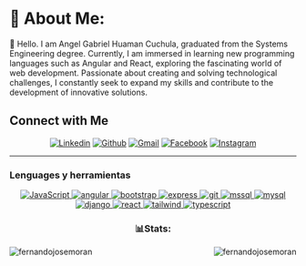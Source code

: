 # 💫 About Me:
🚀 Hello. I am Angel Gabriel Huaman Cuchula, graduated from the Systems Engineering degree. Currently, I am immersed in learning new programming languages ​​such as Angular and React, exploring the fascinating world of web development. Passionate about creating and solving technological challenges, I constantly seek to expand my skills and contribute to the development of innovative solutions.

## Connect with Me


<p align="center">
  <a href="https://www.linkedin.com/in/angel-gabriel-huaman-c-51511614a/"><img alt="Linkedin" title="Angel Gabriel Linkedin" src="https://img.shields.io/badge/LinkedIn-0077B5?style=for-the-badge&logo=linkedin&logoColor=white"></a>
  <a href="https://github.com/GaRIEN"><img alt="Github" title="Angel Gabriel Github" src="https://img.shields.io/badge/GitHub-100000?style=for-the-badge&logo=github&logoColor=white"></a>
   <a href="mailto:gabrielhuaman683@gmail.com"><img alt="Gmail" title="Angel Gabriel Gmail" src="https://img.shields.io/badge/Gmail-D14836?style=for-the-badge&logo=gmail&logoColor=white"></a>
  <a href="https://www.facebook.com/gabriel.huaman.718"><img alt="Facebook" title="Angel Gabriel FB" src="https://img.shields.io/badge/Facebook-1877F2?style=for-the-badge&logo=facebook&logoColor=white"></a>
  <a href="https://www.instagram.com/gabrielhuaman683/"><img alt="Instagram" title="Angel Gabriel Instagram" src="https://img.shields.io/badge/Instagram-E4405F?style=for-the-badge&logo=instagram&logoColor=white"></a>
 </p>
<hr>
<h3>Lenguages y herramientas</h3>

<div align="center"> 
  <a href="https://developer.mozilla.org/en-US/docs/Web/JavaScript" target="_blank">
    <img src="https://img.shields.io/badge/JavaScript-F7DF1E?style=for-the-badge&logo=javascript&logoColor=black" alt="JavaScript"/>
  </a>
  <a href="https://angular.io" target="_blank">
    <img src="https://img.shields.io/badge/Angular-DD0031?style=for-the-badge&logo=angular&logoColor=white" alt="angular"/>
  </a>
  <a href="https://getbootstrap.com" target="_blank">
    <img src="https://img.shields.io/badge/Bootstrap-563D7C?style=for-the-badge&logo=bootstrap&logoColor=white" alt="bootstrap" />
  </a>
  <a href="https://expressjs.com" target="_blank">
    <img src="https://img.shields.io/badge/Express.js-404D59?style=for-the-badge" alt="express" />
  </a>
  <a href="https://git-scm.com/" target="_blank">
    <img src="https://img.shields.io/badge/GIT-E44C30?style=for-the-badge&logo=git&logoColor=white" alt="git" />
  </a>

  <a href="https://www.microsoft.com/en-us/sql-server" target="_blank">
    <img src="https://img.shields.io/badge/Microsoft%20SQL%20Server-CC2927?style=for-the-badge&logo=microsoft%20sql%20server&logoColor=white" alt="mssql" />
  </a>
  <a href="https://www.mysql.com/" target="_blank">
    <img src="https://img.shields.io/badge/MySQL-005C84?style=for-the-badge&logo=mysql&logoColor=white" alt="mysql" />
  </a>
  <a href="https://www.djangoproject.com/" target="_blank">
    <img src="https://img.shields.io/badge/Django-092E20?style=for-the-badge&logo=django&logoColor=white" alt="django" />
  </a>
  <a href="https://reactjs.org/" target="_blank">
    <img src="https://img.shields.io/badge/React-20232A?style=for-the-badge&logo=react&logoColor=61DAFB" alt="react"/>
  </a>
  <a href="https://tailwindcss.com/" target="_blank">
    <img src="https://img.shields.io/badge/Tailwind_CSS-38B2AC?style=for-the-badge&logo=tailwind-css&logoColor=white" alt="tailwind" />
  </a>
  <a href="https://www.typescriptlang.org/" target="_blank">
    <img src="https://img.shields.io/badge/TypeScript-007ACC?style=for-the-badge&logo=typescript&logoColor=white" alt="typescript"/>
  </a>
</div>



<div style="display: block;">
  <h3 align="center" > 📊Stats:</h3>
  <p>
    <a align="left">
      <p>
        <img align="left" 
          src="https://github-readme-stats.vercel.app/api/top-langs?username=GaRIEN&show_icons=true&theme=dark&locale=es&hide=jupyter%20notebook,html,powershell,visual%20basic%20.net,tsql,mdx,&langs_count=8" alt="fernandojosemoran" />
      </p>
    </a>
    <a align="right">
      <p>&nbsp;
        <img align="right" src="https://github-readme-stats.vercel.app/api?username=GaRIEN&show_icons=true&theme=dark&locale=es" alt="fernandojosemoran" />
      </p>
    </a>  
  </p>
</div>


